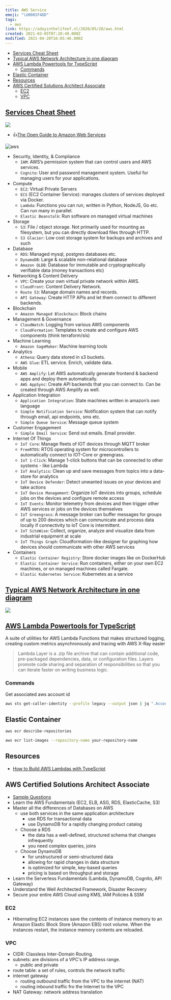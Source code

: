 ```yaml
---
title: AWS Service
emoji: "\U0001F4DD"
tags:
  - aws
link: https://adayinthelifeof.nl/2020/05/20/aws.html
created: 2021-03-05T07:28:49.000Z
modified: 2021-04-20T16:05:46.000Z
---
```


- [Services Cheat Sheet](#services-cheat-sheet)
- [Typical AWS Network Architecture in one diagram](#typical-aws-network-architecture-in-one-diagram)
- [AWS Lambda Powertools for TypeScript](#aws-lambda-powertools-for-typescript)
  - [Commands](#commands)
- [Elastic Container](#elastic-container)
- [Resources](#resources)
- [AWS Certified Solutions Architect Associate](#aws-certified-solutions-architect-associate)
  - [EC2](#ec2)
  - [VPC](#vpc)

## [Services Cheat Sheet](https://blog.bytebytego.com/i/148062399/aws-services-cheat-sheet)

![](https://substackcdn.com/image/fetch/w_1272,c_limit,f_webp,q_auto:good,fl_lossy/https%3A%2F%2Fsubstack-post-media.s3.amazonaws.com%2Fpublic%2Fimages%2Ff416d0da-2f7a-46df-9709-f7859c5e5613_1415x1536.gif)

- 👍[The Open Guide to Amazon Web Services](https://github.com/open-guides/og-aws)

![aws](https://external-content.duckduckgo.com/iu/?u=https%3A%2F%2Fd3r76jz8za3nz.cloudfront.net%2Fwp-content%2Fuploads%2F2017%2F02%2FAWS-cloud-computing-IaaS.jpg&f=1&nofb=1)

- Security, Identity, & Compliance
  - `IAM`: AWS’s permission system that can control users and AWS services.
  - `Cognito`: User and password management system. Useful for managing users for your applications.
- Compute
  - `EC2`: Virtual Private Servers
  - `ECS` (EC2 Container Service): manages clusters of services deployed via Docker.
  - `Lambda`: Functions you can run, written in Python, NodeJS, Go etc. Can run many in parallel.
  - `Elastic Beanstalk`: Run software on managed virtual machines
- Storage
  - `S3`: File / object storage. Not primarily used for mounting as filesystem, but you can directly download files through HTTP.
  - `S3 Glacier`: Low cost storage system for backups and archives and such
- Database
  - `RDS`: Managed mysql, postgres databases etc.
  - `DynamoDB`: Large & scalable non-relational database
  - `Amazon QLDB`: Database for immutable and cryptographically verifiable data (money transactions etc)
- Networking & Content Delivery
  - `VPC`: Create your own virtual private network within AWS.
  - `CloudFront`: Content Delivery Network.
  - `Route 53`: Manage domain names and records.
  - `API Gateway`: Create HTTP APIs and let them connect to different backends.
- Blockchain
  - `Amazon Managed Blockchain`: Block chains
- Management & Governance
  - `CloudWatch`: Logging from various AWS components
  - `CloudFormation`: Templates to create and configure AWS components (think terraform/sls)
- Machine Learning
  - `Amazon SageMaker`: Machine learning tools
- Analytics
  - `Athena`: Query data stored in s3 buckets.
  - `AWS Glue`: ETL service. Enrich, validate data.
- Mobile
  - `AWS Amplify`: Let AWS automatically generate frontend & backend apps and deploy them automatically.
  - `AWS AppSync`: Create API backends that you can connect to. Can be created through AWS Amplify as well.
- Application Integration
  - `Application Integration`: State machines written in amazon’s own language
  - `Simple Notification Service`: Notification system that can notify through email, api endpoints, sms etc.
  - `Simple Queue Service`: Message queue system
- Customer Engagement
  - `Simple Email Service`: Send out emails. Email provider.
- Internet Of Things
  - `IoT Core`: Manage fleets of IOT devices through MQTT broker
  - `FreeRTOS`: RTOS operating system for microcontrollers to automatically connect to IOT-Core or greengrass.
  - `IoT 1-Click`: Manage 1-click buttons that can be connected to other systems - like Lambda
  - `IoT Analytics`: Clean up and save messages from topics into a data-store for analytics
  - `IoT Device Defender`: Detect unwanted issues on your devices and take actions
  - `IoT Device Management`: Organize IoT devices into groups, schedule jobs on the devices and configure remote access
  - `IoT Events`: Monitor telemetry from devices and then trigger other AWS services or jobs on the devices themselves
  - `IoT Greengrass`: A message broker can buffer messages for groups of up to 200 devices which can communicate and process data locally if connectivity to IoT Core is intermittent.
  - `IoT SiteWise`: Collect, organize, analyze and visualize data from industrial equipment at scale
  - `IoT Things Graph`: Cloudformation-like designer for graphing how devices should communicate with other AWS services
- Containers
  - `Elastic Container Registry`: Store docker images like on DockerHub
  - `Elastic Container Service`: Run containers, either on your own EC2 machines, or on managed machines called Fargate.
  - `Elastic Kubernetes Service`: Kubernetes as a service

## [Typical AWS Network Architecture in one diagram](https://blog.bytebytego.com/i/142629473/one-picture-is-worth-a-thousand-words-typical-aws-network-architecture-in-one-diagram)

![](https://substackcdn.com/image/fetch/w_1272,c_limit,f_webp,q_auto:good,fl_lossy/https%3A%2F%2Fsubstack-post-media.s3.amazonaws.com%2Fpublic%2Fimages%2F62210162-7691-40e5-b450-2da232890af9_1536x1536.gif)

## [AWS Lambda Powertools for TypeScript](https://github.com/awslabs/aws-lambda-powertools-typescript)

A suite of utilities for AWS Lambda Functions that makes structured logging, creating custom metrics asynchronously and tracing with AWS X-Ray easier

> Lambda Layer is a .zip file archive that can contain additional code, pre-packaged dependencies, data, or configuration files. Layers promote code sharing and separation of responsibilities so that you can iterate faster on writing business logic.

### Commands

Get associated aws account id

```zsh
aws sts get-caller-identity --profile legacy --output json | jq ".Account" | sed 's/\"//g'
```

## Elastic Container

```zsh
aws ecr describe-repositories

aws ecr list-images --repository-name your-repository-name
```

## Resources

- [How to Build AWS Lambdas with TypeScript](https://blog.appsignal.com/2022/09/21/how-to-build-aws-lambdas-with-typescript)

## AWS Certified Solutions Architect Associate

- [Sample Questions](https://d1.awsstatic.com/training-and-certification/docs-sa-assoc/AWS-Certified-Solutions-Architect-Associate_Sample-Questions.pdf)
- Learn the AWS Fundamentals (EC2, ELB, ASG, RDS, ElasticCache, S3)
- Master all the differences of Databases on AWS
  - use both services in the same application architecture
    - use RDS for transactional data
    - use DynamoDB for a rapidly changing product catalog
  - Choose a RDS
    - the data has a well-defined, structured schema that changes infrequently
    - you need complex queries, joins
  - Choose DynamoDB
    - for unstructured or semi-structured data
    - allowing for rapid changes in data structure
    - is optimized for simple, key-based queries
    - pricing is based on throughput and storage
- Learn the Serverless Fundamentals (Lambda, DynamoDB, Cognito, API Gateway)
- Understand the Well Architected Framework, Disaster Recovery
- Secure your entire AWS Cloud using KMS, IAM Policies & SSM

### EC2

- Hibernating EC2 instances save the contents of instance memory to an Amazon Elastic Block Store (Amazon EBS) root volume. When the instances restart, the instance memory contents are reloaded.

### VPC

- CIDR: Classless Inter-Domain Routing.
- subnets: are divisions of a VPC's IP address range.
  - public and private
- route table: a set of rules, controls the network traffic
- internet gateway
  - routing outbound traffic from the VPC to the internet (NAT)
  - routing inbound traffic fro the Internet to the VPC
- NAT Gateway: network address translation
